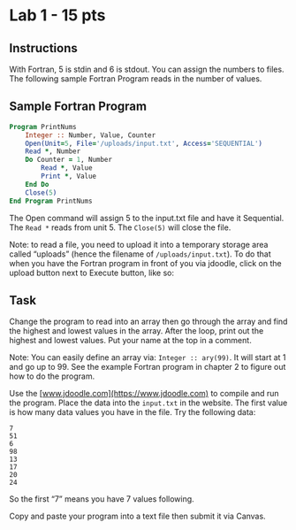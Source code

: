 # Lab 1 - 15 pts

## Instructions

With Fortran, 5 is stdin and 6 is stdout. You can assign the numbers to files. The following sample Fortran Program reads in the number of values.

## Sample Fortran Program

```fortran
Program PrintNums
    Integer :: Number, Value, Counter
    Open(Unit=5, File='/uploads/input.txt', Access='SEQUENTIAL')
    Read *, Number
    Do Counter = 1, Number
        Read *, Value
        Print *, Value
    End Do
    Close(5)
End Program PrintNums
```

The Open command will assign 5 to the input.txt file and have it Sequential. The `Read *` reads from unit 5. The `Close(5)` will close the file.

Note: to read a file, you need to upload it into a temporary storage area called “uploads” (hence the filename of `/uploads/input.txt`). To do that when you have the Fortran program in front of you via jdoodle, click on the upload button next to Execute button, like so:

## Task

Change the program to read into an array then go through the array and find the highest and lowest values in the array. After the loop, print out the highest and lowest values. Put your name at the top in a comment.

Note: You can easily define an array via: `Integer :: ary(99)`. It will start at 1 and go up to 99. See the example Fortran program in chapter 2 to figure out how to do the program.

Use the [www.jdoodle.com](https://www.jdoodle.com) to compile and run the program. Place the data into the `input.txt` in the website. The first value is how many data values you have in the file. Try the following data:

```
7
51
6
98
13
17
20
24
```

So the first “7” means you have 7 values following.

Copy and paste your program into a text file then submit it via Canvas.

